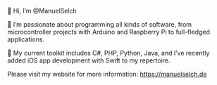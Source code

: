 👋 Hi, I’m @ManuelSelch

👀 I’m passionate about programming all kinds of software, from microcontroller projects with Arduino and Raspberry Pi to full-fledged applications.

🌱 My current toolkit includes C#, PHP, Python, Java, and I’ve recently added iOS app development with Swift to my repertoire.

Please visit my website for more information: https://manuelselch.de
